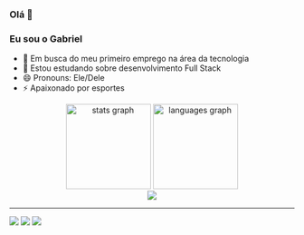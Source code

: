 ### Olá 👋 
### Eu sou o Gabriel 


- 🔭 Em busca do meu primeiro emprego na área da tecnologia
- 🌱 Estou estudando sobre desenvolvimento Full Stack
- 😄 Pronouns: Ele/Dele
- ⚡ Apaixonado por esportes

<div align="center">
  <img src="https://github-readme-stats.vercel.app/api?username=gabrielmvaladao&hide_title=false&hide_rank=false&show_icons=true&include_all_commits=true&count_private=true&disable_animations=false&theme=dark&locale=en&hide_border=true" height="150" alt="stats graph"  />
  <img src="https://github-readme-stats.vercel.app/api/top-langs?username=gabrielmvaladao&locale=en&hide_title=false&layout=compact&card_width=320&langs_count=5&theme=dark&hide_border=true" height="150" alt="languages graph"  />
</div>
<div align="center" >
  <img src="https://skillicons.dev/icons?i=html,css,javascript,vue,php,laravel,vscode,github,git" />
</div>
<hr/> 
<div> 
  <a href="https://instagram.com/gabrielvaladao__/" target="_blank"><img src="https://img.shields.io/badge/-Instagram-%23E4405F?style=for-the-badge&logo=instagram&logoColor=white" target="_blank"></a> 
  <a href = "mailto:metzdorfgabriel@gmail.com"><img src="https://img.shields.io/badge/-Gmail-%23333?style=for-the-badge&logo=gmail&logoColor=white" target="_blank"></a>
  <a href="https://www.linkedin.com/in/gabrieldesenvolvedorfullstack" target="_blank"><img src="https://img.shields.io/badge/-LinkedIn-%230077B5?style=for-the-badge&logo=linkedin&logoColor=white" target="_blank"></a> 
</div>


